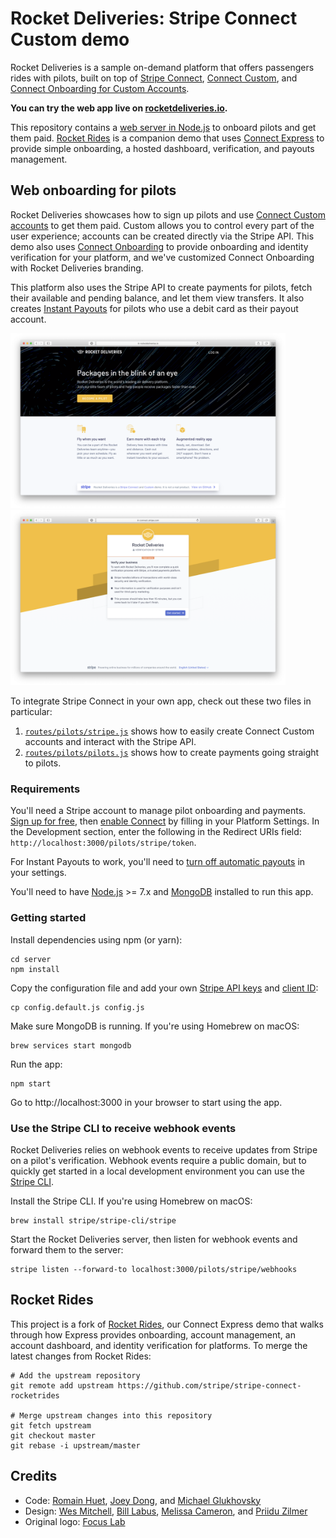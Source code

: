 # Rocket Deliveries: Stripe Connect Custom demo

Rocket Deliveries is a sample on-demand platform that offers passengers rides with pilots, built on top of [Stripe Connect](https://stripe.com/connect), [Connect Custom](https://stripe.com/connect/custom), and [Connect Onboarding for Custom Accounts](https://stripe.com/docs/connect/connect-onboarding). 

**You can try the web app live on [rocketdeliveries.io](https://rocketdeliveries.io).**

This repository contains a [web server in Node.js](#web-onboarding-for-pilots) to onboard pilots and get them paid. [Rocket Rides](https://github.com/stripe/stripe-connect-rocketrides) is a companion demo that uses [Connect Express](https://stripe.com/connect/express) to provide simple onboarding, a hosted dashboard, verification, and payouts management.

## Web onboarding for pilots

Rocket Deliveries showcases how to sign up pilots and use [Connect Custom accounts](https://stripe.com/connect/account-types) to get them paid. Custom allows you to control every part of the user experience; accounts can be created directly via the Stripe API. This demo also uses [Connect Onboarding]((https://stripe.com/docs/connect/connect-onboarding)) to provide onboarding and identity verification for your platform, and we've customized Connect Onboarding with Rocket Deliveries branding.

This platform also uses the Stripe API to create payments for pilots, fetch their available and pending balance, and let them view transfers. It also creates [Instant Payouts](https://stripe.com/docs/connect/payouts#instant-payouts) for pilots who use a debit card as their payout account.

<img src="public/images/screenshots/rocketdeliveries-home.png" width="440"><img src="public/images/screenshots/rocketdeliveries-connect-onboarding.png" width="440">

To integrate Stripe Connect in your own app, check out these two files in particular:
1. [`routes/pilots/stripe.js`](routes/pilots/stripe.js) shows how to easily create Connect Custom accounts and interact with the Stripe API.
2. [`routes/pilots/pilots.js`](routes/pilots/pilots.js) shows how to create payments going straight to pilots.

### Requirements

You'll need a Stripe account to manage pilot onboarding and payments. [Sign up for free](https://dashboard.stripe.com/register), then [enable Connect](https://dashboard.stripe.com/account/applications/settings) by filling in your Platform Settings. In the Development section, enter the following in the Redirect URIs field: `http://localhost:3000/pilots/stripe/token`.

For Instant Payouts to work, you'll need to [turn off automatic payouts](https://dashboard.stripe.com/account/payouts) in your settings.

You'll need to have [Node.js](http://nodejs.org) >= 7.x and [MongoDB](http://mongodb.org) installed to run this app.

### Getting started

Install dependencies using npm (or yarn):

    cd server
    npm install

Copy the configuration file and add your own [Stripe API keys](https://dashboard.stripe.com/account/apikeys) and [client ID](https://dashboard.stripe.com/account/applications/settings):

    cp config.default.js config.js

Make sure MongoDB is running. If you're using Homebrew on macOS:

    brew services start mongodb

Run the app:

    npm start

Go to http://localhost:3000 in your browser to start using the app.

### Use the Stripe CLI to receive webhook events

Rocket Deliveries relies on webhook events to receive updates from Stripe on a pilot's verification. Webhook events require a public domain, but to quickly get started in a local development environment you can use the [Stripe CLI](https://github.com/stripe/stripe-cli).

Install the Stripe CLI. If you're using Homebrew on macOS:

    brew install stripe/stripe-cli/stripe

Start the Rocket Deliveries server, then listen for webhook events and forward them to the server:

    stripe listen --forward-to localhost:3000/pilots/stripe/webhooks

## Rocket Rides

This project is a fork of [Rocket Rides](https://github.com/stripe/stripe-connect-rocketrides), our Connect Express demo that walks through how Express provides onboarding, account management, an account dashboard, and identity verification for platforms. To merge the latest changes from Rocket Rides:

```
# Add the upstream repository
git remote add upstream https://github.com/stripe/stripe-connect-rocketrides

# Merge upstream changes into this repository
git fetch upstream
git checkout master
git rebase -i upstream/master
```

## Credits

* Code: [Romain Huet](https://twitter.com/romainhuet), [Joey Dong](https://twitter.com/joeydong_), and [Michael Glukhovsky](https://twitter.com/mglukhovsky)
* Design: [Wes Mitchell](https://wes.ly/), [Bill Labus](https://twitter.com/billlabus), [Melissa Cameron](https://twitter.com/melissacameron_), and [Priidu Zilmer](https://zilmer.com/)
* Original logo: [Focus Lab](https://thenounproject.com/term/comet/547848/)
